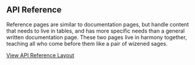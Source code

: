 ## API Reference

Reference pages are similar to documentation pages, but handle content that needs to live in tables, and has more specific needs than a general written documentation page. These two pages live in harmony together, teaching all who come before them like a pair of wizened sages.

[View API Reference Layout](./api-reference/)